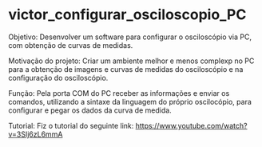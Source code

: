 # victor_configurar_osciloscopio_PC

Objetivo: Desenvolver um software para configurar o osciloscópio via PC, com obtenção de curvas de medidas.

Motivação do projeto: Criar um ambiente melhor e menos complexp no PC para a obtenção de imagens e curvas de medidas do osciloscópio e na configuração do osciloscópio.

Função: Pela porta COM do PC receber as informações e enviar os comandos, utilizando a sintaxe da linguagem do próprio oscilocópio, para configurar e pegar os dados da curva de medida.

Tutorial: Fiz o tutorial do seguinte link: https://www.youtube.com/watch?v=3SIj6zL6mmA
